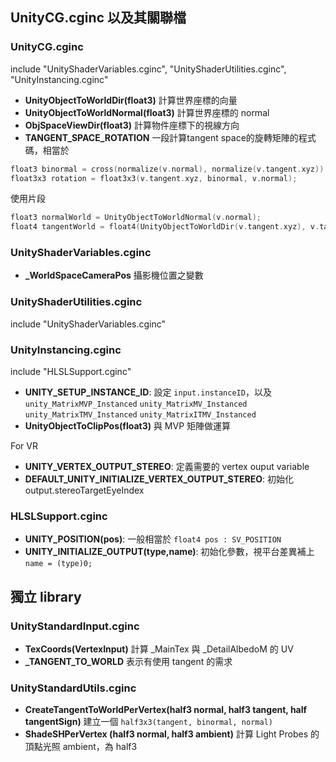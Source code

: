 ## UnityCG.cginc 以及其關聯檔
### UnityCG.cginc
include "UnityShaderVariables.cginc", "UnityShaderUtilities.cginc", "UnityInstancing.cginc"

* **UnityObjectToWorldDir(float3)** 計算世界座標的向量
* **UnityObjectToWorldNormal(float3)** 計算世界座標的 normal
* **ObjSpaceViewDir(float3)** 計算物件座標下的視線方向
* **TANGENT_SPACE_ROTATION** 一段計算tangent space的旋轉矩陣的程式碼，相當於
```c
float3 binormal = cross(normalize(v.normal), normalize(v.tangent.xyz)) * v.tangent.w;
float3x3 rotation = float3x3(v.tangent.xyz, binormal, v.normal);
```

使用片段
```c
float3 normalWorld = UnityObjectToWorldNormal(v.normal);
float4 tangentWorld = float4(UnityObjectToWorldDir(v.tangent.xyz), v.tangent.w);
```

### UnityShaderVariables.cginc
* **_WorldSpaceCameraPos** 攝影機位置之變數

### UnityShaderUtilities.cginc
include "UnityShaderVariables.cginc"

### UnityInstancing.cginc
include "HLSLSupport.cginc"

* **UNITY_SETUP_INSTANCE_ID**: 設定 `input.instanceID`，以及 `unity_MatrixMVP_Instanced` `unity_MatrixMV_Instanced` `unity_MatrixTMV_Instanced` `unity_MatrixITMV_Instanced`
* **UnityObjectToClipPos(float3)** 與 MVP 矩陣做運算

For VR

* **UNITY_VERTEX_OUTPUT_STEREO**: 定義需要的 vertex ouput variable
* **DEFAULT_UNITY_INITIALIZE_VERTEX_OUTPUT_STEREO**: 初始化 output.stereoTargetEyeIndex

### HLSLSupport.cginc
* **UNITY_POSITION(pos)**: 一般相當於 `float4 pos : SV_POSITION`
* **UNITY_INITIALIZE_OUTPUT(type,name)**: 初始化參數，視平台差異補上 `name = (type)0;`

## 獨立 library
### UnityStandardInput.cginc
* **TexCoords(VertexInput)** 計算 _MainTex 與 _DetailAlbedoM 的 UV
* **_TANGENT_TO_WORLD** 表示有使用 tangent 的需求

### UnityStandardUtils.cginc
* **CreateTangentToWorldPerVertex(half3 normal, half3 tangent, half tangentSign)** 建立一個 `half3x3(tangent, binormal, normal)` 
* **ShadeSHPerVertex (half3 normal, half3 ambient)** 計算 Light Probes 的頂點光照 ambient，為 half3